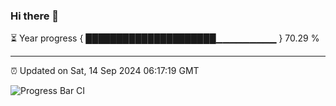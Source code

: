 ### Hi there 👋

⏳ Year progress { █████████████████████▁▁▁▁▁▁▁▁▁ } 70.29 %

---

⏰ Updated on Sat, 14 Sep 2024 06:17:19 GMT

![Progress Bar CI](https://github.com/liununu/liununu/workflows/Progress%20Bar%20CI/badge.svg)
